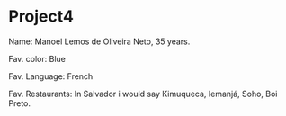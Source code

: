 # Project4

Name: Manoel Lemos de Oliveira Neto, 35 years.

Fav. color: Blue

Fav. Language: French

Fav. Restaurants: In Salvador i would say Kimuqueca, Iemanjá, Soho, Boi Preto. 

